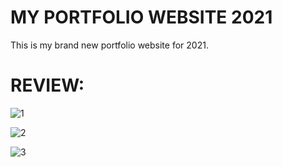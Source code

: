 # MY PORTFOLIO WEBSITE 2021

This is my brand new portfolio website for 2021.

# REVIEW:

![1](https://user-images.githubusercontent.com/74871953/127315350-e58d858e-ab21-4fa0-98a4-d66eeaa51726.png)

![2](https://user-images.githubusercontent.com/74871953/127315382-00e87af0-a9fc-4ffb-87cc-82b258a07a0d.png)

![3](https://user-images.githubusercontent.com/74871953/127315401-139daec9-8865-4d03-91cc-daff65ffea91.png)
